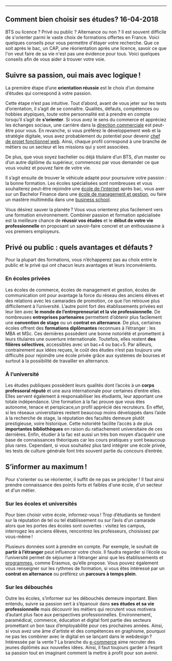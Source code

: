 
---
Comment bien choisir ses études?
16-04-2018
---
BTS ou licence ? Privé ou public ? Alternance ou non ? Il est souvent difficile de s'orienter parmi le vaste choix de formations offertes en France. Voici quelques conseils pour vous permettre d'étayer votre recherche.
Que ce soit après le bac, un CAP, une réorientation après une licence, savoir ce que l'on veut faire de sa vie n'est pas une évidence pour tous. Voici quelques conseils afin de vous aider à trouver votre voie.

## Suivre sa passion, oui mais avec logique !

La première étape d’une  **orientation réussie**  est le choix d’un domaine d’études qui correspond à votre passion.

Cette étape n’est pas intuitive. Tout d’abord, avant de vous jeter sur les tests d’orientation, il s’agit de se connaître. Qualités, défauts, compétences ou hobbies atypiques, toute votre personnalité est à prendre en compte lorsqu’il s’agit de  **s’orienter**. Si vous avez le sens du commerce et appréciez les échanges sociaux, une carrière dans la  [direction commerciale](https://diplomeo.com/formations-metier-pour-devenir-directeur_commercial)  est peut-être pour vous. En revanche, si vous préférez le développement web et la stratégie digitale, vous avez probablement du potentiel pour devenir  [chef de projet fonctionnel web](https://diplomeo.com/formations-metier-pour-devenir-chef_de_projet_fonctionnel_web). Ainsi, chaque profil correspond à une branche de métiers ou un secteur et les missions qui y sont associées.

De plus, que vous soyez bachelier ou déjà titulaire d’un BTS, d’un master ou d’un autre diplôme du supérieur, commencez par vous demander ce que vous voulez et pouvez faire de votre vie.

Il s’agit ensuite de trouver le véhicule adapté pour poursuivre votre passion : la bonne formation. Les écoles spécialisées sont nombreuses et vous souhaiterez peut-être rejoindre une  [école de l’internet](https://diplomeo.com/etablissements-ecoles_des_metiers_de_l_internet)  après bac, vous axer sur un Bachelor Finance dans une  [école de management et gestion](https://diplomeo.com/etablissements-ecoles_de_management), ou faire un mastère multimédia dans une  [business school](https://diplomeo.com/etablissements-ecoles_de_commerce).

Vous désirez sauver la planète ? Vous vous orienterez plus facilement vers une formation environnement. Combiner passion et formation spécialisée est la meilleure chance de  **réussir vos études**  et le  **début de votre vie professionnelle**  en proposant un savoir-faire concret et un enthousiasme à vos premiers employeurs.

## Privé ou public : quels avantages et défauts ?

Pour la plupart des formations, vous n’échapperez pas au choix entre le public et le privé qui ont chacun leurs avantages et leurs inconvénients.

### En écoles privées

Les écoles de commerce, écoles de management et gestion, écoles de communication ont pour avantage la force du réseau des anciens élèves et des relations avec les camarades de promotion, ce que l’on retrouve plus difficilement à l’université. L’autre point fort des établissements privées est leur lien avec  **le monde de l’entrepreneuriat et la vie professionnelle**. De nombreuses  **entreprises partenaires**  permettent d’obtenir plus facilement une  **convention de stage**  ou un  **contrat en alternance**. De plus, certaines écoles offrent des  **formations diplômantes**  reconnues à l’étranger : les MBA et MSc. Ces dernières possèdent une bonne notoriété et promettent à leurs titulaires une ouverture internationale. Toutefois, elles restent  **des filières sélectives**, accessibles avec un bac+4 ou bac+5. Par ailleurs, contrairement aux idées reçues, le coût des études n’est pas toujours une difficulté pour rejoindre une école privée grâce aux systèmes de bourses et surtout à la possibilité de travailler en alternance.

### À l’université

Les études publiques possèdent leurs qualités dont l’accès à un  **corps professoral réputé**  et une aura internationale pour certaines d’entre elles. Elles servent également à responsabiliser les étudiants, leur apportant une totale indépendance. Une formation à la fac prouve que vous êtes autonome, tenace et perspicace,un profil apprécié des recruteurs. En effet, si les réseaux universitaires restent beaucoup moins développés dans l’aide à la recherche de stage, la réputation des facultés demeure plutôt prestigieuse, voire historique. Cette notoriété facilite l’accès à de plus  **importantes bibliothèques**  en raison du rattachement universitaire de ces dernières.
Enfin, étudier à la fac est aussi un très bon moyen d’acquérir une base de connaissances théoriques car les cours pratiques y sont beaucoup plus rares. Cependant, si vous souhaitez plus tard intégrer une école privée, les tests de culture générale font très souvent partie du concours d’entrée.

## S’informer au maximum !

Pour s'orienter ou se réorienter, il suffit de ne pas se précipiter ! Il faut ainsi prendre connaissance des points forts et faibles d'une école, d'un secteur et d'un métier.

### Sur les écoles et universités

Pour bien choisir votre école, informez-vous ! Trop d’étudiants se fondent sur la réputation de tel ou tel établissement ou sur l’avis d’un camarade alors que les portes des écoles sont ouvertes : visitez les campus, interrogez les anciens élèves, rencontrez les professeurs, choisissez par vous-même !

Plusieurs données sont à prendre en compte. Par exemple, le souhait de  **partir à l’étranger**  peut influencer votre choix. Il faudra regarder si l’école ou l’université permet de séjourner à l’étranger ainsi que les établissements et  [programmes](https://diplomeo.com/actualite-etudier_a_l_etranger_programmes_options), comme Erasmus, qu’elle propose. Vous pouvez également vous renseigner sur les rythmes de formation, si vous êtes intéressé par un  **contrat en alternance**  ou préférez un  **parcours à temps plein**.

### Sur les débouchés

Outre les écoles, s’informer sur les débouchés demeure important. Bien entendu, suivre sa passion sert à s’épanouir dans  **ses études et sa vie professionnelle**  mais découvrir les métiers qui recrutent vous motivera d’autant plus face aux perspectives professionnelles. Environnement, paramédical, commerce, éducation et digital font partie des secteurs promettant un bon taux d’employabilité pour ces prochaines années. Ainsi, si vous avez une âme d'artiste et des compétences en graphisme, pourquoi ne pas les combiner avec le digital en se lançant dans le webdesign ? Intéressée par la vente ? La branche du  [e-commerce](https://diplomeo.com/actualite-metiers_qui_recrutent_ecommerce)  aime recruter des jeunes diplômés aux nouvelles idées. Ainsi, il faut toujours garder à l’esprit sa passion tout en imaginant comment la mettre à profit pour son avenir.
